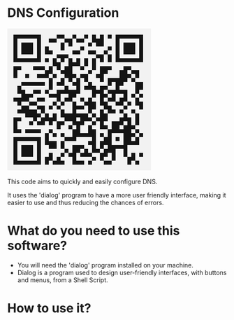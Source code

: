 # DNS Configuration
![all text](https://github.com/dioxfile/Network-Scripts/raw/master/DNS_Config/DNS_Config.png)

This code aims to quickly and easily configure DNS.

It uses the 'dialog' program to have a more user friendly interface, making it easier to use and thus reducing the chances of errors.

# What do you need to use this software?
- You will need the 'dialog' program installed on your machine.
- Dialog is a program used to design user-friendly interfaces, with buttons and menus, from a Shell Script.

# How to use it?

